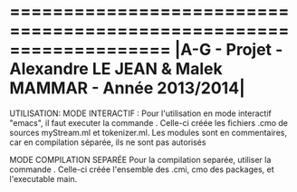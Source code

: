 ===================================================================
|A-G - Projet - Alexandre LE JEAN & Malek MAMMAR - Année 2013/2014|
===================================================================

UTILISATION:
  MODE INTERACTIF :
    Pour l'utilisation en mode interactif "emacs", il faut executer la commande <make cmo>. 
    Celle-ci créée les fichiers .cmo de sources myStream.ml et tokenizer.ml. Les modules sont 
    en commentaires, car en compilation séparée, ils ne sont pas autorisés
  
  MODE COMPILATION SEPARÉE
    Pour la compilation separée, utiliser la commande <make main>. Celle-ci créée l'ensemble 
    des .cmi, cmo des packages, et l'executable main.
